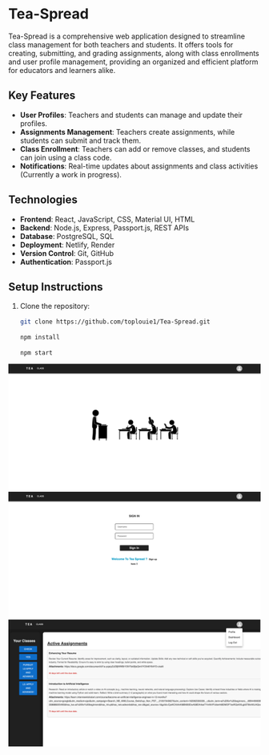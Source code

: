 # Tea-Spread

Tea-Spread is a comprehensive web application designed to streamline class management for both teachers and students. It offers tools for creating, submitting, and grading assignments, along with class enrollments and user profile management, providing an organized and efficient platform for educators and learners alike.

## Key Features

- **User Profiles**: Teachers and students can manage and update their profiles.
- **Assignments Management**: Teachers create assignments, while students can submit and track them.
- **Class Enrollment**: Teachers can add or remove classes, and students can join using a class code.
- **Notifications**: Real-time updates about assignments and class activities (Currently a work in progress).

## Technologies

- **Frontend**: React, JavaScript, CSS, Material UI, HTML
- **Backend**: Node.js, Express, Passport.js, REST APIs
- **Database**: PostgreSQL, SQL
- **Deployment**: Netlify, Render
- **Version Control**: Git, GitHub
- **Authentication**: Passport.js

## Setup Instructions

1. Clone the repository:

   ```bash
   git clone https://github.com/toplouie1/Tea-Spread.git
   ```

   ```bash
   npm install
   ```

   ```bash
   npm start
   ```

![Tea-Spread Home](images/home.png)
![Tea-Spread Sing-In](images/signin.png)
![Tea-Spread Assignments](images/assignments.png)
